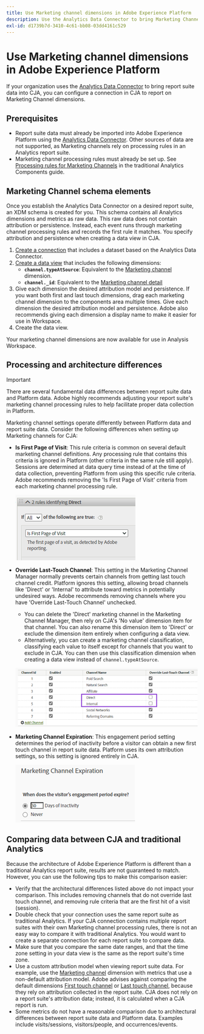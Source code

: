 ```yaml
---
title: Use Marketing channel dimensions in Adobe Experience Platform
description: Use the Analytics Data Connector to bring Marketing Channel processing rules into Adobe Experience Platform.
exl-id: d1739b7d-3410-4c61-bb08-03dd4161c529
---
```

# Use Marketing channel dimensions in Adobe Experience Platform

If your organization uses the [Analytics Data Connector](https://docs.adobe.com/content/help/en/experience-platform/sources/connectors/adobe-applications/analytics.html) to bring report suite data into CJA, you can configure a connection in CJA to report on Marketing Channel dimensions.

## Prerequisites

* Report suite data must already be imported into Adobe Experience Platform using the [Analytics Data Connector](https://docs.adobe.com/content/help/en/experience-platform/sources/connectors/adobe-applications/analytics.html). Other sources of data are not supported, as Marketing channels rely on processing rules in an Analytics report suite.
* Marketing channel processing rules must already be set up. See [Processing rules for Marketing Channels](https://docs.adobe.com/content/help/en/analytics/components/marketing-channels/c-rules.html) in the traditional Analytics Components guide.

## Marketing Channel schema elements

Once you establish the Analytics Data Connector on a desired report suite, an XDM schema is created for you. This schema contains all Analytics dimensions and metrics as raw data. This raw data does not contain attribution or persistence. Instead, each event runs through marketing channel processing rules and records the first rule it matches. You specify attribution and persistence when creating a data view in CJA.

1. [Create a connection](/help/connections/create-connection.md) that includes a dataset based on the Analytics Data Connector.
2. [Create a data view](/help/data-views/create-dataview.md) that includes the following dimensions:
   * **`channel.typeAtSource`**: Equivalent to the [Marketing channel](https://docs.adobe.com/content/help/en/analytics/components/dimensions/marketing-channel.html) dimension.
   * **`channel._id`**: Equivalent to the [Marketing channel detail](https://docs.adobe.com/content/help/en/analytics/components/dimensions/marketing-detail.html)
3. Give each dimension the desired attribution model and persistence. If you want both first and last touch dimensions, drag each marketing channel dimension to the components area multiple times. Give each dimension the desired attribution model and persistence. Adobe also recommends giving each dimension a display name to make it easier for use in Workspace.
4. Create the data view.

Your marketing channel dimensions are now available for use in Analysis Workspace.

## Processing and architecture differences

>[!IMPORTANT]
>
>There are several fundamental data differences between report suite data and Platform data. Adobe highly recommends adjusting your report suite's marketing channel processing rules to help facilitate proper data collection in Platform.

Marketing channel settings operate differently between Platform data and report suite data. Consider the following differences when setting up Marketing channels for CJA:

* **Is First Page of Visit**: This rule criteria is common on several default marketing channel definitions. Any processing rule that contains this criteria is ignored in Platform (other criteria in the same rule still apply). Sessions are determined at data query time instead of at the time of data collection, preventing Platform from using this specific rule criteria. Adobe recommends removing the 'Is First Page of Visit' criteria from each marketing channel processing rule.
   
   ![First page of visit](assets/first-page-of-visit.png)

* **Override Last-Touch Channel**: This setting in the Marketing Channel Manager normally prevents certain channels from getting last touch channel credit. Platform ignores this setting, allowing broad channels like 'Direct' or 'Internal' to attribute toward metrics in potentially undesired ways. Adobe recommends removing channels where you have 'Override Last-Touch Channel' unchecked.
  * You can delete the 'Direct' marketing channel in the Marketing Channel Manager, then rely on CJA's 'No value' dimension item for that channel. You can also rename this dimension item to 'Direct' or exclude the dimension item entirely when configuring a data view.
  * Alternatively, you can create a marketing channel classification, classifying each value to itself except for channels that you want to exclude in CJA. You can then use this classification dimension when creating a data view instead of `channel.typeAtSource`.

   ![Override last touch channel](assets/override-last-touch-channel.png)

* **Marketing Channel Expiration**: This engagement period setting determines the period of inactivity before a visitor can obtain a new first touch channel in report suite data. Platform uses its own attribution settings, so this setting is ignored entirely in CJA.

   ![Marketing channel expiration](assets/marketing-channel-expiration.png)

## Comparing data between CJA and traditional Analytics

Because the architecture of Adobe Experience Platform is different than a traditional Analytics report suite, results are not guaranteed to match. However, you can use the following tips to make this comparison easier:

* Verify that the architectural differences listed above do not impact your comparison. This includes removing channels that do not override last touch channel, and removing rule criteria that are the first hit of a visit (session).
* Double check that your connection uses the same report suite as traditional Analytics. If your CJA connection contains multiple report suites with their own Marketing channel processing rules, there is not an easy way to compare it with traditional Analytics. You would want to create a separate connection for each report suite to compare data.
* Make sure that you compare the same date ranges, and that the time zone setting in your data view is the same as the report suite's time zone.
* Use a custom attribution model when viewing report suite data. For example, use the [Marketing channel](https://experienceleague.adobe.com/docs/analytics/components/dimensions/marketing-channel.html) dimension with metrics that use a non-default attribution model. Adobe advises against comparing the default dimensions [First touch channel](https://experienceleague.adobe.com/docs/analytics/components/dimensions/first-touch-channel.html) or [Last touch channel](https://experienceleague.adobe.com/docs/analytics/components/dimensions/last-touch-channel.html), because they rely on attribution collected in the report suite. CJA does not rely on a report suite's attribution data; instead, it is calculated when a CJA report is run.
* Some metrics do not have a reasonable comparison due to architectural differences between report suite data and Platform data. Examples include visits/sessions, visitors/people, and occurrences/events.
